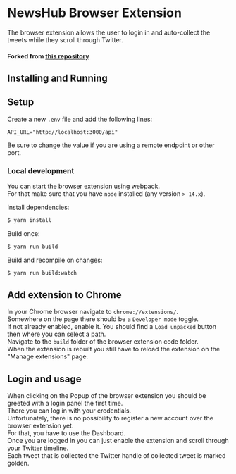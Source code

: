 # NewsHub Browser Extension

The browser extension allows the user to login in and auto-collect the tweets while they scroll through Twitter.

#### Forked from [this repository](https://github.com/lxieyang/chrome-extension-boilerplate-react)

## Installing and Running

## Setup

Create a new `.env` file and add the following lines:

```
API_URL="http://localhost:3000/api"
```  

Be sure to change the value if you are using a remote endpoint or other port.

### Local development

You can start the browser extension using webpack.  
For that make sure that you have `node` installed (any version `> 14.x`).

Install dependencies:

```bash
$ yarn install
```

Build once:

```bash
$ yarn run build
```

Build and recompile on changes:

```bash
$ yarn run build:watch
```

## Add extension to Chrome

In your Chrome browser navigate to `chrome://extensions/`.  
Somewhere on the page there should be a `Developer mode` toggle.  
If not already enabled, enable it.
You should find a `Load unpacked` button then where you can select a path.  
Navigate to the `build` folder of the browser extension code folder.  
When the extension is rebuilt you still have to reload the extension on the "Manage extensions" page.

## Login and usage

When clicking on the Popup of the browser extension you should be greeted with a login panel the first time.  
There you can log in with your credentials.  
Unfortunately, there is no possibility to register a new account over the browser extension yet.  
For that, you have to use the Dashboard.  
Once you are logged in you can just enable the extension and scroll through your Twitter timeline.  
Each tweet that is collected the Twitter handle of collected tweet is marked golden.    

